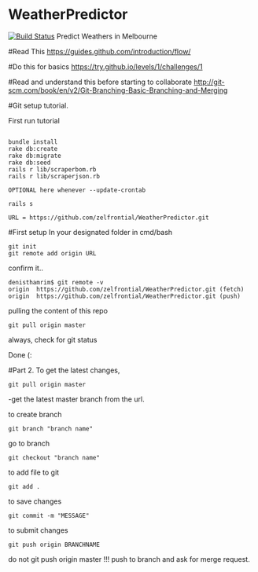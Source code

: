 # WeatherPredictor
[![Build Status](https://travis-ci.org/zelfrontial/WeatherPredictor.svg?branch=master)](https://travis-ci.org/zelfrontial/WeatherPredictor)
Predict Weathers in Melbourne

#Read This
https://guides.github.com/introduction/flow/

#Do this for basics
https://try.github.io/levels/1/challenges/1

#Read and understand this before starting to collaborate
http://git-scm.com/book/en/v2/Git-Branching-Basic-Branching-and-Merging


#Git setup tutorial.


First run tutorial
```

bundle install
rake db:create
rake db:migrate
rake db:seed
rails r lib/scraperbom.rb
rails r lib/scraperjson.rb

OPTIONAL here whenever --update-crontab

rails s
```


``` 
URL = https://github.com/zelfrontial/WeatherPredictor.git
``` 

#First setup
In your designated folder in cmd/bash
``` 
git init
git remote add origin URL
``` 

confirm it..
``` 
denisthamrim$ git remote -v
origin	https://github.com/zelfrontial/WeatherPredictor.git (fetch)
origin	https://github.com/zelfrontial/WeatherPredictor.git (push)
``` 

pulling the content of this repo
``` 
git pull origin master
``` 

always, check for git status

Done (:

#Part 2.
To get the latest changes,
``` 
git pull origin master 
``` 
-get the latest master branch from the url.

to create branch
``` 
git branch "branch name"
``` 

go to branch
``` 
git checkout "branch name"
``` 

to add file to git
``` 
git add . 
``` 

to save changes
``` 
git commit -m "MESSAGE"
``` 

to submit changes
``` 
git push origin BRANCHNAME
``` 
do not 
git push origin master !!! push to branch and ask for merge request.





